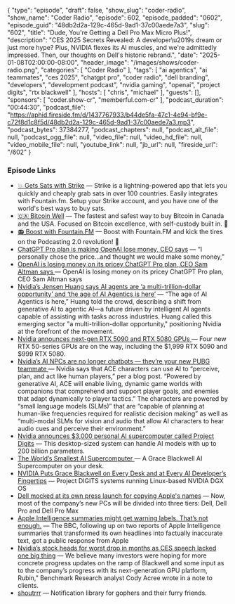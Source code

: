 {
  "type": "episode",
  "draft": false,
  "show_slug": "coder-radio",
  "show_name": "Coder Radio",
  "episode": 602,
  "episode_padded": "0602",
  "episode_guid": "48db2d2a-129c-465d-9ad1-37c00aede7a3",
  "slug": "602",
  "title": "Dude, You're Getting a Dell Pro Max Micro Plus!",
  "description": "CES 2025 Secrets Revealed: A developer\u2019s dream or just more hype? Plus, NVIDIA flexes its AI muscles, and we're admittedly impressed. Then, our thoughts on Dell's historic rebrand.",
  "date": "2025-01-08T02:00:00-08:00",
  "header_image": "/images/shows/coder-radio.png",
  "categories": [
    "Coder Radio"
  ],
  "tags": [
    "ai agentics",
    "ai teammates",
    "ces 2025",
    "chatgpt pro",
    "coder radio",
    "dell branding",
    "developers",
    "development podcast",
    "nvidia gaming",
    "openai",
    "project digits",
    "rtx blackwell"
  ],
  "hosts": [
    "chris",
    "michael"
  ],
  "guests": [],
  "sponsors": [
    "coder.show-cr",
    "memberful.com-cr"
  ],
  "podcast_duration": "00:44:30",
  "podcast_file": "https://aphid.fireside.fm/d/1437767933/b44de5fa-47c1-4e94-bf9e-c72f8d1c8f5d/48db2d2a-129c-465d-9ad1-37c00aede7a3.mp3",
  "podcast_bytes": 37384277,
  "podcast_chapters": null,
  "podcast_alt_file": null,
  "podcast_ogg_file": null,
  "video_file": null,
  "video_hd_file": null,
  "video_mobile_file": null,
  "youtube_link": null,
  "jb_url": null,
  "fireside_url": "/602"
}


### Episode Links

  * [💥 Gets Sats with Strike](https://strike.me/ "💥 Gets Sats with Strike") — Strike is a lightning-powered app that lets you quickly and cheaply grab sats in over 100 countries. Easily integrates with Fountain.fm. Setup your Strike account, and you have one of the world's best ways to buy sats.
  * [🇨🇦 Bitcoin Well](https://coder.show/bitcoin "🇨🇦  Bitcoin Well") — The fastest and safest way to buy Bitcoin in Canada and the USA. Focused on Bitcoin excellence, with self-custody built in. 🥇
  * [📻 Boost with Fountain.FM](https://fountain.fm/ "📻 Boost with Fountain.FM") — Boost with Fountain.FM and kick the tires on the Podcasting 2.0 revolution! 🚀
  * [ChatGPT Pro plan is making OpenAI lose money, CEO says](https://www.androidheadlines.com/2025/01/chatgpt-pro-plan-is-making-openai-lose-money-ceo-says.html "ChatGPT Pro plan is making OpenAI lose money, CEO says") — “I personally chose the price…and thought we would make some money,”
  * [OpenAI is losing money on its pricey ChatGPT Pro plan, CEO Sam Altman says ](https://techcrunch.com/2025/01/05/openai-is-losing-money-on-its-pricey-chatgpt-pro-plan-ceo-sam-altman-says/?guccounter=1 "OpenAI is losing money on its pricey ChatGPT Pro plan, CEO Sam Altman says ") — OpenAI is losing money on its pricey ChatGPT Pro plan, CEO Sam Altman says
  * [Nvidia’s Jensen Huang says AI agents are ‘a multi-trillion-dollar opportunity’ and ‘the age of AI Agentics is here’](https://finance.yahoo.com/news/nvidia-jensen-huang-says-ai-044815659.html? "Nvidia’s Jensen Huang says AI agents are ‘a multi-trillion-dollar opportunity’ and ‘the age of AI Agentics is here’") — “The age of AI Agentics is here,” Huang told the crowd, describing a shift from generative AI to agentic AI—a future driven by intelligent AI agents capable of assisting with tasks across industries. Huang called this emerging sector "a multi-trillion-dollar opportunity," positioning Nvidia at the forefront of the movement.
  * [Nvidia announces next-gen RTX 5090 and RTX 5080 GPUs ](https://www.theverge.com/2025/1/6/24337396/nvidia-rtx-5080-5090-5070-ti-5070-price-release-date "Nvidia announces next-gen RTX 5090 and RTX 5080 GPUs ") — Four new RTX 50-series GPUs are on the way, including the $1,999 RTX 5090 and $999 RTX 5080.
  * [Nvidia’s AI NPCs are no longer chatbots — they’re your new PUBG teammate ](https://www.theverge.com/2025/1/6/24337949/nvidia-ace-ai-npcs-pubg-ally-teammate "Nvidia’s AI NPCs are no longer chatbots — they’re your new PUBG teammate ") — Nvidia says that ACE characters can use AI to “perceive, plan, and act like human players,” per a blog post. “Powered by generative AI, ACE will enable living, dynamic game worlds with companions that comprehend and support player goals, and enemies that adapt dynamically to player tactics.” The characters are powered by “small language models (SLMs)” that are “capable of planning at human-like frequencies required for realistic decision making” as well as “multi-modal SLMs for vision and audio that allow AI characters to hear audio cues and perceive their environment.”
  * [Nvidia announces $3,000 personal AI supercomputer called Project Digits](https://www.theverge.com/2025/1/6/24337530/nvidia-ces-digits-super-computer-ai "Nvidia announces $3,000 personal AI supercomputer called Project Digits") — This desktop-sized system can handle AI models with up to 200 billion parameters.
  * [The World’s Smallest AI Supercomputer ](https://www.nvidia.com/en-us/project-digits/ "The World’s Smallest AI Supercomputer ") — A Grace Blackwell AI Supercomputer on your desk. 
  * [NVIDIA Puts Grace Blackwell on Every Desk and at Every AI Developer’s Fingertips](https://nvidianews.nvidia.com/news/nvidia-puts-grace-blackwell-on-every-desk-and-at-every-ai-developers-fingertips "NVIDIA Puts Grace Blackwell on Every Desk and at Every AI Developer’s Fingertips") — Project DIGITS systems running Linux-based NVIDIA DGX OS
  * [Dell mocked at its own press launch for copying Apple's names](https://9to5mac.com/2025/01/07/dell-mocked-at-its-own-press-launch-for-copying-apples-naming-convention/ "Dell mocked at its own press launch for copying Apple's names") — Now, most of the company’s new PCs will be divided into three tiers: Dell, Dell Pro and Dell Pro Max
  * [Apple Intelligence summaries might get warning labels. That’s not enough.](https://sixcolors.com/post/2025/01/apple-intelligence-summaries-might-get-warning-labels-thats-not-enough/ "Apple Intelligence summaries might get warning labels. That’s not enough.") — The BBC, following up on two reports of Apple Intelligence summaries that transformed its own headlines into factually inaccurate text, got a public response from Apple
  * [Nvidia’s stock heads for worst drop in months as CES speech lacked one big thing](https://www.marketwatch.com/story/nvidias-stock-heads-for-worst-drop-in-months-as-ces-speech-lacked-one-big-thing-bf89f4e2?mod=home-page "Nvidia’s stock heads for worst drop in months as CES speech lacked one big thing") — We believe many investors were hoping for more concrete progress updates on the ramp of Blackwell and some input as to the company’s progress with its next-generation GPU platform, Rubin,” Benchmark Research analyst Cody Acree wrote in a note to clients.
  * [shoutrrr](https://github.com/containrrr/shoutrrr "shoutrrr") — Notification library for gophers and their furry friends. 


